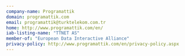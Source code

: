 ```yaml
---
company-name: Programattik
domain: programattik.com
email: programattik@turktelekom.com.tr
home: http://www.programattik.com/en/
iab-listing-name: "TTNET AS"
member-of: "European Data Interactive Alliance"
privacy-policy: http://www.programattik.com/en/privacy-policy.aspx
---
```





